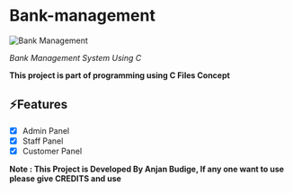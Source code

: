 # Bank-management

![Bank Management](https://anjan-budige.github.io/profile/img/bank-management.png)

*Bank Management System Using C*

**This project is part of programming using C Files Concept**



## ⚡️Features
- [x] Admin Panel
- [x] Staff Panel
- [x] Customer Panel

**Note : This Project is Developed By Anjan Budige, If any one want to use please give CREDITS and use**

